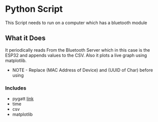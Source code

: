 # Python Script
This Script needs to run on a computer which has a bluetooth module

## What it Does
It periodically reads From the Bluetooth Server which in this case is the ESP32 and appends values to the CSV. Also it plots a live graph using matplotlib.
* NOTE - Replace (MAC Address of Device) and (UUID of Char) before using

### Includes
* pygatt [link](https://github.com/peplin/pygatt)
* time
* csv
* matplotlib
